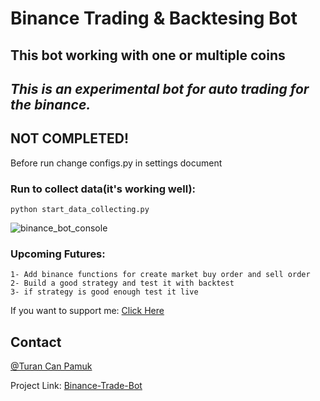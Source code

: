 # Binance Trading & Backtesing Bot
## This bot working with one or multiple coins
## _This is an experimental bot for auto trading for the binance._
## NOT COMPLETED!

Before run change configs.py in settings document

### Run to collect data(it's working well):

```shell
python start_data_collecting.py
```

![binance_bot_console](https://user-images.githubusercontent.com/98945441/202046317-aa2ffc51-46bf-4d06-8bd4-b6e895b99da9.png)

### Upcoming Futures:
```
1- Add binance functions for create market buy order and sell order
2- Build a good strategy and test it with backtest
3- if strategy is good enough test it live
```


 
If you want to support me: [Click Here](https://www.buymeacoffee.com/turancan33)


## Contact

[@Turan Can Pamuk](https://instagram.com/turancan.pamuk)

Project Link: [Binance-Trade-Bot](https://github.com/turancan-p/binance-trade-bot)

